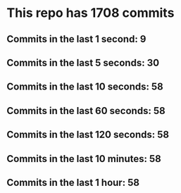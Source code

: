 # This repo has 1708 commits

## Commits in the last 1 second: 9
## Commits in the last 5 seconds: 30
## Commits in the last 10 seconds: 58
## Commits in the last 60 seconds: 58
## Commits in the last 120 seconds: 58
## Commits in the last 10 minutes: 58
## Commits in the last 1 hour: 58
